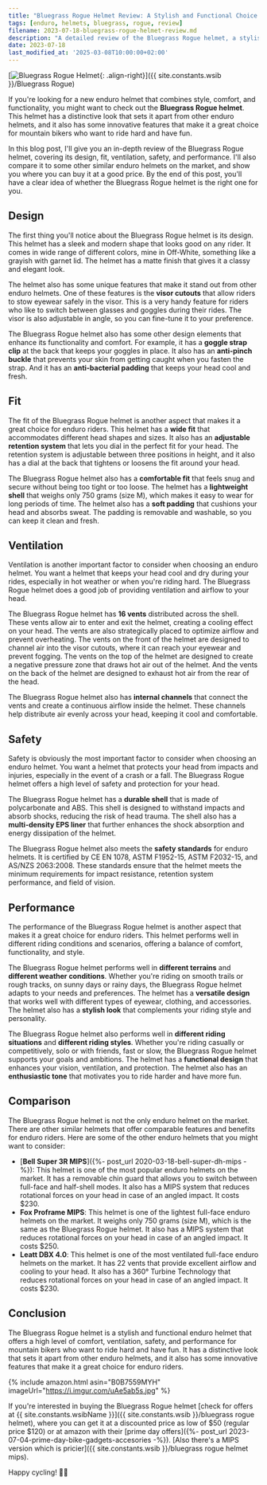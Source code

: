 ```yaml
---
title: "Bluegrass Rogue Helmet Review: A Stylish and Functional Choice for Enduro Riders"
tags: [enduro, helmets, bluegrass, rogue, review]
filename: 2023-07-18-bluegrass-rogue-helmet-review.md
description: "A detailed review of the Bluegrass Rogue helmet, a stylish and functional enduro helmet with unique features and good ventilation."
date: 2023-07-18
last_modified_at: '2025-03-08T10:00:00+02:00'
---
```


[![Bluegrass Rogue Helmet](https://i.imgur.com/uAe5ab5m.jpg){: .align-right}]({{ site.constants.wsib }}/Bluegrass Rogue)

If you're looking for a new enduro helmet that combines style, comfort, and functionality, you might want to check out the **Bluegrass Rogue helmet**. This helmet has a distinctive look that sets it apart from other enduro helmets, and it also has some innovative features that make it a great choice for mountain bikers who want to ride hard and have fun.

In this blog post, I'll give you an in-depth review of the Bluegrass Rogue helmet, covering its design, fit, ventilation, safety, and performance. I'll also compare it to some other similar enduro helmets on the market, and show you where you can buy it at a good price. By the end of this post, you'll have a clear idea of whether the Bluegrass Rogue helmet is the right one for you.

## Design

The first thing you'll notice about the Bluegrass Rogue helmet is its design. This helmet has a sleek and modern shape that looks good on any rider. It comes in wide range of different colors, mine in Off-White, something like a grayish with garnet lid. The helmet has a matte finish that gives it a classy and elegant look.

The helmet also has some unique features that make it stand out from other enduro helmets. One of these features is the **visor cutouts** that allow riders to stow eyewear safely in the visor. This is a very handy feature for riders who like to switch between glasses and goggles during their rides. The visor is also adjustable in angle, so you can fine-tune it to your preference.

The Bluegrass Rogue helmet also has some other design elements that enhance its functionality and comfort. For example, it has a **goggle strap clip** at the back that keeps your goggles in place. It also has an **anti-pinch buckle** that prevents your skin from getting caught when you fasten the strap. And it has an **anti-bacterial padding** that keeps your head cool and fresh.

## Fit

The fit of the Bluegrass Rogue helmet is another aspect that makes it a great choice for enduro riders. This helmet has a **wide fit** that accommodates different head shapes and sizes. It also has an **adjustable retention system** that lets you dial in the perfect fit for your head. The retention system is adjustable between three positions in height, and it also has a dial at the back that tightens or loosens the fit around your head.

The Bluegrass Rogue helmet also has a **comfortable fit** that feels snug and secure without being too tight or too loose. The helmet has a **lightweight shell** that weighs only 750 grams (size M), which makes it easy to wear for long periods of time. The helmet also has a **soft padding** that cushions your head and absorbs sweat. The padding is removable and washable, so you can keep it clean and fresh.

## Ventilation

Ventilation is another important factor to consider when choosing an enduro helmet. You want a helmet that keeps your head cool and dry during your rides, especially in hot weather or when you're riding hard. The Bluegrass Rogue helmet does a good job of providing ventilation and airflow to your head.

The Bluegrass Rogue helmet has **16 vents** distributed across the shell. These vents allow air to enter and exit the helmet, creating a cooling effect on your head. The vents are also strategically placed to optimize airflow and prevent overheating. The vents on the front of the helmet are designed to channel air into the visor cutouts, where it can reach your eyewear and prevent fogging. The vents on the top of the helmet are designed to create a negative pressure zone that draws hot air out of the helmet. And the vents on the back of the helmet are designed to exhaust hot air from the rear of the head.

The Bluegrass Rogue helmet also has **internal channels** that connect the vents and create a continuous airflow inside the helmet. These channels help distribute air evenly across your head, keeping it cool and comfortable.

## Safety

Safety is obviously the most important factor to consider when choosing an enduro helmet. You want a helmet that protects your head from impacts and injuries, especially in the event of a crash or a fall. The Bluegrass Rogue helmet offers a high level of safety and protection for your head.

The Bluegrass Rogue helmet has a **durable shell** that is made of polycarbonate and ABS. This shell is designed to withstand impacts and absorb shocks, reducing the risk of head trauma. The shell also has a **multi-density EPS liner** that further enhances the shock absorption and energy dissipation of the helmet.

The Bluegrass Rogue helmet also meets the **safety standards** for enduro helmets. It is certified by CE EN 1078, ASTM F1952-15, ASTM F2032-15, and AS/NZS 2063:2008. These standards ensure that the helmet meets the minimum requirements for impact resistance, retention system performance, and field of vision.

## Performance

The performance of the Bluegrass Rogue helmet is another aspect that makes it a great choice for enduro riders. This helmet performs well in different riding conditions and scenarios, offering a balance of comfort, functionality, and style.

The Bluegrass Rogue helmet performs well in **different terrains** and **different weather conditions**. Whether you're riding on smooth trails or rough tracks, on sunny days or rainy days, the Bluegrass Rogue helmet adapts to your needs and preferences. The helmet has a **versatile design** that works well with different types of eyewear, clothing, and accessories. The helmet also has a **stylish look** that complements your riding style and personality.

The Bluegrass Rogue helmet also performs well in **different riding situations** and **different riding styles**. Whether you're riding casually or competitively, solo or with friends, fast or slow, the Bluegrass Rogue helmet supports your goals and ambitions. The helmet has a **functional design** that enhances your vision, ventilation, and protection. The helmet also has an **enthusiastic tone** that motivates you to ride harder and have more fun.

## Comparison

The Bluegrass Rogue helmet is not the only enduro helmet on the market. There are other similar helmets that offer comparable features and benefits for enduro riders. Here are some of the other enduro helmets that you might want to consider:

- [**Bell Super 3R MIPS**]({%- post_url 2020-03-18-bell-super-dh-mips -%}): This helmet is one of the most popular enduro helmets on the market. It has a removable chin guard that allows you to switch between full-face and half-shell modes. It also has a MIPS system that reduces rotational forces on your head in case of an angled impact. It costs $230.
- **Fox Proframe MIPS**: This helmet is one of the lightest full-face enduro helmets on the market. It weighs only 750 grams (size M), which is the same as the Bluegrass Rogue helmet. It also has a MIPS system that reduces rotational forces on your head in case of an angled impact. It costs $250.
- **Leatt DBX 4.0**: This helmet is one of the most ventilated full-face enduro helmets on the market. It has 22 vents that provide excellent airflow and cooling to your head. It also has a 360° Turbine Technology that reduces rotational forces on your head in case of an angled impact. It costs $230.

## Conclusion

The Bluegrass Rogue helmet is a stylish and functional enduro helmet that offers a high level of comfort, ventilation, safety, and performance for mountain bikers who want to ride hard and have fun. It has a distinctive look that sets it apart from other enduro helmets, and it also has some innovative features that make it a great choice for enduro riders.

{% include amazon.html asin="B0B7559MYH" imageUrl="https://i.imgur.com/uAe5ab5s.jpg" %}

If you're interested in buying the Bluegrass Rogue helmet [check for offers at {{ site.constants.wsibName }}]({{ site.constants.wsib }}/bluegrass rogue helmet), where you can get it at a discounted price as low of $50 (regular price $120) or at amazon with their [prime day offers]({%- post_url 2023-07-04-prime-day-bike-gadgets-accesories -%}). [Also there's a MIPS version which is pricier]({{ site.constants.wsib }}/bluegrass rogue helmet mips).

Happy cycling! 🚴‍♂️
